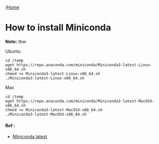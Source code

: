 /[Home](index.md)

# How to install Miniconda

**Note:** tbw



Ubuntu
```
cd /temp
wget https://repo.anaconda.com/miniconda/Miniconda3-latest-Linux-x86_64.sh
chmod +x Miniconda3-latest-Linux-x86_64.sh
./Miniconda3-latest-Linux-x86_64.sh
```


Mac
```
cd /temp
wget https://repo.anaconda.com/miniconda/Miniconda3-latest-MacOSX-x86_64.sh
chmod +x Miniconda3-latest-MacOSX-x86_64.sh
./Miniconda3-latest-MacOSX-x86_64.sh
```

#### Ref :

  * [Miniconda latest](https://docs.conda.io/en/latest/miniconda.html)
